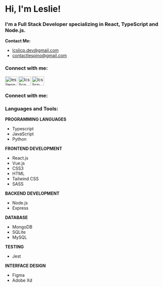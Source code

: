 <h1 align="left">Hi, I'm Leslie!</h1>
<h3 align="left">I'm a Full Stack Developer specializing in React, TypeScript and Node.js.</h3>

**Contact Me:**
- lcslicp.dev@gmail.com
- contactlespino@gmail.com

<h3 align="left">Connect with me:</h3>
<p align="left">
<a href="https://linkedin.com/in/lcslicp-dzn" target="blank"><img align="center" src="https://raw.githubusercontent.com/rahuldkjain/github-profile-readme-generator/master/src/images/icons/Social/linked-in-alt.svg" alt="lesliepn-dzn" height="30" width="40" /></a>
<a href="https://dribbble.com/lcslicp" target="blank"><img align="center" src="https://raw.githubusercontent.com/rahuldkjain/github-profile-readme-generator/master/src/images/icons/Social/dribbble.svg" alt="lcslicp" height="30" width="40" /></a>
<a href="https://www.behance.net/lcslicp" target="blank"><img align="center" src="https://raw.githubusercontent.com/rahuldkjain/github-profile-readme-generator/master/src/images/icons/Social/behance.svg" alt="lcslicp" height="30" width="40" /></a>
</p>

<h3 align="left">Connect with me:</h3>
<p align="left">
</p>

<h3 align="left">Languages and Tools:</h3>

**PROGRAMMING LANGUAGES**
- Typescript
- JavaScript
- Python

**FRONTEND DEVELOPMENT**
- React.js
- Vue.js
- CSS3
- HTML
- Tailwind CSS
- SASS

**BACKEND DEVELOPMENT**
- Node.js
- Express

**DATABASE**
- MongoDB
- SQLite
- MySQL

**TESTING**
- Jest

**INTERFACE DESIGN**
- Figma
- Adobe Xd  
  
